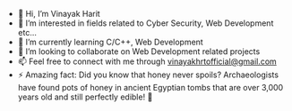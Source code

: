 - 👋 Hi, I’m Vinayak Harit
- 👀 I’m interested in fields related to Cyber Security, Web Development etc...
- 🌱 I’m currently learning C/C++, Web Development
- 💞️ I’m looking to collaborate on Web Development related projects
- 📫 Feel free to connect with me through vinayakhrtofficial@gmail.com
- ⚡ Amazing fact: Did you know that honey never spoils? Archaeologists have found pots of honey in ancient Egyptian tombs that are over 3,000 years old and still perfectly edible! 🍯

<!---
Vinayakharit/Vinayakharit is a ✨ special ✨ repository because its `README.md` (this file) appears on your GitHub profile.
You can click the Preview link to take a look at your changes.
--->
